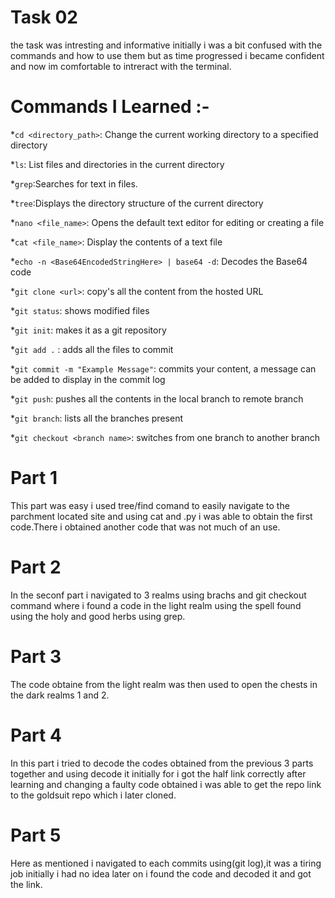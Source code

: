 # Task 02
the task was intresting and informative initially i was a bit confused with the commands and how to use them but as time progressed i became confident and now im comfortable to intreract with the terminal.
# Commands I Learned :-

*`cd <directory_path>`: Change the current working directory to a specified directory

*`ls`: List files and directories in the current directory

*`grep`:Searches for text in files.

*`tree`:Displays the directory structure of the current directory

*`nano <file_name>`: Opens the default text editor for editing or creating a file

*`cat <file_name>`: Display the contents of a text file

*`echo -n <Base64EncodedStringHere> | base64 -d`: Decodes the Base64 code

*`git clone <url>`: copy's all the content from the hosted URL

*`git status`: shows modified files

*`git init`: makes it as a git repository

*`git add .` : adds all the files to commit

*`git commit -m "Example Message"`: commits your content, a message can be added to display in the commit log

*`git push`: pushes all the contents in the local branch to remote branch

*`git branch`: lists all the branches present

*`git checkout <branch name>`: switches from one branch to another branch
# Part 1
This part was easy i used tree/find comand to easily navigate to the parchment located site and using cat and .py i was able to obtain the first code.There i obtained another code that was not much of an use.
# Part 2
In the seconf part i navigated to 3 realms using brachs and git checkout command where i found a code in the light realm using the spell found using the holy and good herbs using grep.
# Part 3
The code obtaine from the light realm was then used to open the chests in the dark realms 1 and 2.
# Part 4
In this part i tried to decode the codes obtained from the previous 3 parts together and using decode it initially for i got the half link correctly after learning and changing a faulty code obtained i was able to get the repo link to the goldsuit repo which i later cloned.
# Part 5
Here as mentioned i navigated to each commits using(git log),it was a tiring job initially i had no idea later on i found the code and decoded it and got the link.




